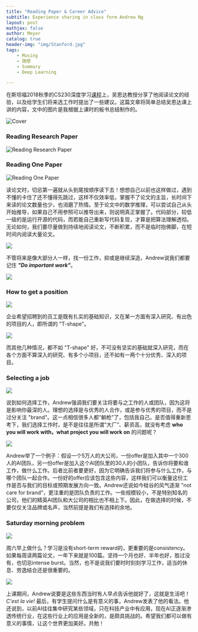 ```yaml
---
title: "Reading Paper & Career Advice"
subtitle: Experience sharing in class form Andrew Ng 
layout: post
mathjax: false
author: Meyer
catalog: true
header-img: "img/Stanford.jpg"
tags: 
    - Musing
    - 随想
    - Summary
    - Deep Learning

---
```



在斯坦福2018秋季的CS230深度学习[课程](https://www.youtube.com/watch?v=733m6qBH-jI)上，吴恩达教授分享了他阅读论文的经验，以及给学生们将来选工作时提出了一些建议。这篇文章将简单总结吴恩达课上讲的内容，文中的图片是我根据上课时的板书总结制作的。

![Cover](/img/cs230_l08/幻灯片1.jpg)

### Reading Research Paper
![Reading Research Paper](/img/cs230_l08/幻灯片2.jpg)

### Reading One Paper
![Reading One Paper](/img/cs230_l08/幻灯片3.jpg)

读论文时，切忌第一遍就从头到尾按顺序读下去！想想自己以前也这样做过，遇到不懂的卡住了还不懂得先跳过，这样不仅效率低，掌握不了论文的主旨，长时间下来读的论文数量也少，也消磨了热情。至于论文中的数学推理，可以尝试自己从头开始推导，如果自己不用参照可以推导出来，则说明真正掌握了。代码部分，较低一级的是运行开源的代码，而若能自己重新写代码复现，才算是把算法理解透彻。无论如何，我们要尽量做到持续地阅读论文，不断积累，而不是临时抱佛脚，在短时间内阅读大量论文。

![](/img/cs230_l08/幻灯片4.jpg)

不管将来是像大部分人一样，找一份工作，抑或是继续深造，Andrew说我们都要记住 ***"Do important work"***。

![](/img/cs230_l08/幻灯片5.jpg)

### How to get a position

![](/img/cs230_l08/幻灯片6.jpg)

企业希望招聘到的员工是既有扎实的基础知识，又在某一方面有深入研究、有出色的项目的人，即所谓的 "T-shape"。

![](/img/cs230_l08/幻灯片7.jpg)

而其他几种情况，都不如 "T-shape" 好，不可没有坚实的基础就深入研究，而在各个方面不算深入的研究、有多个小项目，还不如有一两个十分优秀、深入的项目。

### Selecting a job

![](/img/cs230_l08/幻灯片8.jpg)

说到如何选择工作，Andrew强调我们要关注将要与之工作的人或团队，因为这将是影响你最深的人。理想的选择是与优秀的人合作，或是参与优秀的项目，而不是过分关注 "brand"。这一点相信很多人都“躺枪”了，包括我自己。是否值得重新思考下，我们选择工作时，是不是往往是所谓“大厂”、薪资高，就没有考虑 **who you will work with，what project you will work on** 的问题呢？

![](/img/cs230_l08/幻灯片9.jpg)

Andrew举了一个例子：假设一个5万人的大公司，一份offer是加入其中一个300人的AI团队，另一份offer是加入这个AI团队里的30人的小团队，告诉你将要和谁工作，做什么工作。后者比前者要更好，因为它明确告诉我们将参与什么工作，与哪个团队一起合作。一份好的offer应该包含这些内容，这样我们可以衡量这份工作是否与我们的目标或预期发展方向一致。Andrew还说如今硅谷的风气逐渐 "not care for brand"，更注重的是团队负责的工作。一些规模较小，不是特别知名的公司，他们的精英AI团队和大公司的相比也不相上下。因此，在做选择的时候，不要仅仅关注品牌或名声，当然前提是我们有选择的余地。


### Saturday morning problem

![](/img/cs230_l08/幻灯片10.jpg)

周六早上做什么？学习是没有short-term reward的，更重要的是consistency。如果每周读两篇论文，一年下来就是100篇。坚持一个月也好、半年也好，胜过没有，也切忌intense burst。当然，也不是说我们要时时刻刻学习工作，适当的休息、劳逸结合还是很重要的。


![](/img/cs230_l08/幻灯片11.jpg)

上课期间，Andrew说要是这些东西当时有人早点告诉他就好了，这就是生活吧！*C'est la vie!* 最后，有学生提问什么是有意义的事，Andrew发表了他的看法。他还说到，以前AI往往集中研究某些领域，只在科技产业中有应用，现在AI正逐渐渗透传统行业，在这些行业上的应用是全新的，是颇具挑战的。希望我们都可以做有意义的事情，让这个世界更加美好。共勉！